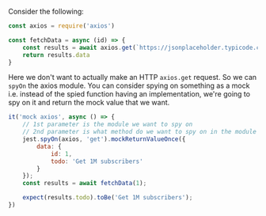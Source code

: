 
Consider the following:

```js
const axios = require('axios')

const fetchData = async (id) => {
    const results = await axios.get(`https://jsonplaceholder.typicode.com/todos/${id}`)
    return results.data
}
```

Here we don't want to actually make an HTTP `axios.get` request. So we can `spyOn` the axios module. You can consider spying on something as a mock i.e. instead of the spied function having an implementation, we're going to spy on it and return the mock value that we want.

```js
it('mock axios', async () => {
    // 1st parameter is the module we want to spy on
    // 2nd parameter is what method do we want to spy on in the module
    jest.spyOn(axios, 'get').mockReturnValueOnce({
        data: {
            id: 1,
            todo: 'Get 1M subscribers'
        }
    });
    const results = await fetchData(1);

    expect(results.todo).toBe('Get 1M subscribers');
})
```

